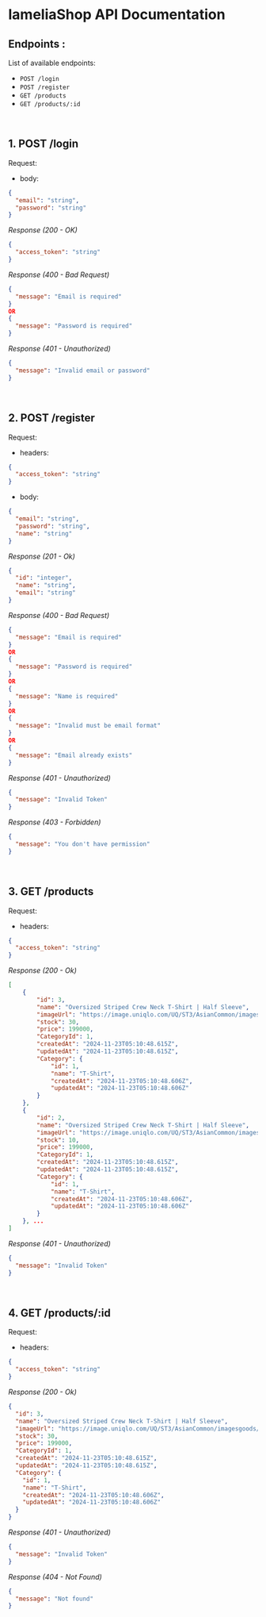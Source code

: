 # lameliaShop API Documentation

## Endpoints :

List of available endpoints:

- `POST /login`
- `POST /register`
- `GET /products`
- `GET /products/:id`

&nbsp;

## 1. POST /login

Request:

- body:

```json
{
  "email": "string",
  "password": "string"
}
```

_Response (200 - OK)_

```json
{
  "access_token": "string"
}
```

_Response (400 - Bad Request)_

```json
{
  "message": "Email is required"
}
OR
{
  "message": "Password is required"
}
```

_Response (401 - Unauthorized)_

```json
{
  "message": "Invalid email or password"
}
```

&nbsp;

## 2. POST /register

Request:

- headers:

```json
{
  "access_token": "string"
}
```

- body:

```json
{
  "email": "string",
  "password": "string",
  "name": "string"
}
```

_Response (201 - Ok)_

```json
{
  "id": "integer",
  "name": "string",
  "email": "string"
}
```

_Response (400 - Bad Request)_

```json
{
  "message": "Email is required"
}
OR
{
  "message": "Password is required"
}
OR
{
  "message": "Name is required"
}
OR
{
  "message": "Invalid must be email format"
}
OR
{
  "message": "Email already exists"
}
```

_Response (401 - Unauthorized)_

```json
{
  "message": "Invalid Token"
}
```

_Response (403 - Forbidden)_

```json
{
  "message": "You don't have permission"
}
```

&nbsp;

## 3. GET /products

Request:

- headers:

```json
{
  "access_token": "string"
}
```

_Response (200 - Ok)_

```json
[
    {
        "id": 3,
        "name": "Oversized Striped Crew Neck T-Shirt | Half Sleeve",
        "imageUrl": "https://image.uniqlo.com/UQ/ST3/AsianCommon/imagesgoods/465492/item/goods_69_465492_3x4.jpg?width=369",
        "stock": 30,
        "price": 199000,
        "CategoryId": 1,
        "createdAt": "2024-11-23T05:10:48.615Z",
        "updatedAt": "2024-11-23T05:10:48.615Z",
        "Category": {
            "id": 1,
            "name": "T-Shirt",
            "createdAt": "2024-11-23T05:10:48.606Z",
            "updatedAt": "2024-11-23T05:10:48.606Z"
        }
    },
    {
        "id": 2,
        "name": "Oversized Striped Crew Neck T-Shirt | Half Sleeve",
        "imageUrl": "https://image.uniqlo.com/UQ/ST3/AsianCommon/imagesgoods/465492/item/goods_69_465492_3x4.jpg?width=369",
        "stock": 10,
        "price": 199000,
        "CategoryId": 1,
        "createdAt": "2024-11-23T05:10:48.615Z",
        "updatedAt": "2024-11-23T05:10:48.615Z",
        "Category": {
            "id": 1,
            "name": "T-Shirt",
            "createdAt": "2024-11-23T05:10:48.606Z",
            "updatedAt": "2024-11-23T05:10:48.606Z"
        }
    }, ...
]
```

_Response (401 - Unauthorized)_

```json
{
  "message": "Invalid Token"
}
```

&nbsp;

## 4. GET /products/:id

Request:

- headers:

```json
{
  "access_token": "string"
}
```

_Response (200 - Ok)_

```json
{
  "id": 3,
  "name": "Oversized Striped Crew Neck T-Shirt | Half Sleeve",
  "imageUrl": "https://image.uniqlo.com/UQ/ST3/AsianCommon/imagesgoods/465492/item/goods_69_465492_3x4.jpg?width=369",
  "stock": 30,
  "price": 199000,
  "CategoryId": 1,
  "createdAt": "2024-11-23T05:10:48.615Z",
  "updatedAt": "2024-11-23T05:10:48.615Z",
  "Category": {
    "id": 1,
    "name": "T-Shirt",
    "createdAt": "2024-11-23T05:10:48.606Z",
    "updatedAt": "2024-11-23T05:10:48.606Z"
  }
}
```

_Response (401 - Unauthorized)_

```json
{
  "message": "Invalid Token"
}
```

_Response (404 - Not Found)_

```json
{
  "message": "Not found"
}
```

&nbsp;
